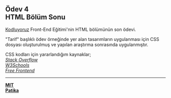 ## Ödev 4 <br> HTML Bölüm Sonu
[Kodluyoruz](https://www.kodluyoruz.org/) Front-End Eğitimi'nin HTML bölümünün son ödevi.

"Tarif" başlıklı ödev örneğinde yer alan tasarımların uygulanması için CSS dosyası oluşturulmuş ve yapılan araştırma sonrasında uygulanmıştır.

CSS kodları için yararlandığım kaynaklar; <br>
*[Stack Overflow](https://stackoverflow.com/)* <br>
*[W3Schools](https://www.w3schools.com/)* <br>
*[Free Frontend](https://freefrontend.com/)*
<hr>

**[MIT](https://choosealicense.com/licenses/mit/)** <br>
**[Patika](https://www.patika.dev/)**
